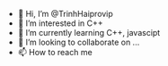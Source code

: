 - 👋 Hi, I’m @TrinhHaiprovip
- 👀 I’m interested in C++
- 🌱 I’m currently learning C++, javascipt
- 💞️ I’m looking to collaborate on ...
- 📫 How to reach me 

<!---
TrinhHaiprovip/TrinhHaiprovip is a ✨ special ✨ repository because its `README.md` (this file) appears on your GitHub profile.
You can click the Preview link to take a look at your changes.
--->
